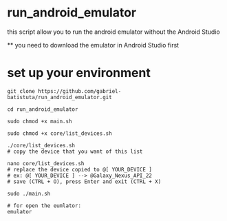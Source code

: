 # run_android_emulator

this script allow you to run the android emulator without the Android Studio

** you need to download the emulator in Android Studio first

# set up your environment
```shell
git clone https://github.com/gabriel-batistuta/run_android_emulator.git

cd run_android_emulator

sudo chmod +x main.sh

sudo chmod +x core/list_devices.sh

./core/list_devices.sh
# copy the device that you want of this list

nano core/list_devices.sh
# replace the device copied to @[ YOUR_DEVICE ]
# ex: @[ YOUR_DEVICE ] --> @Galaxy_Nexus_API_22
# save (CTRL + O), press Enter and exit (CTRL + X)

sudo ./main.sh

# for open the eumlator:
emulator
```